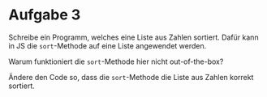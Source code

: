 # Aufgabe 3

Schreibe ein Programm, welches eine Liste aus Zahlen sortiert. Dafür kann in JS die 
`sort`-Methode auf eine Liste angewendet werden.

Warum funktioniert die `sort`-Methode hier nicht out-of-the-box?

Ändere den Code so, dass die `sort`-Methode die Liste aus Zahlen korrekt sortiert.